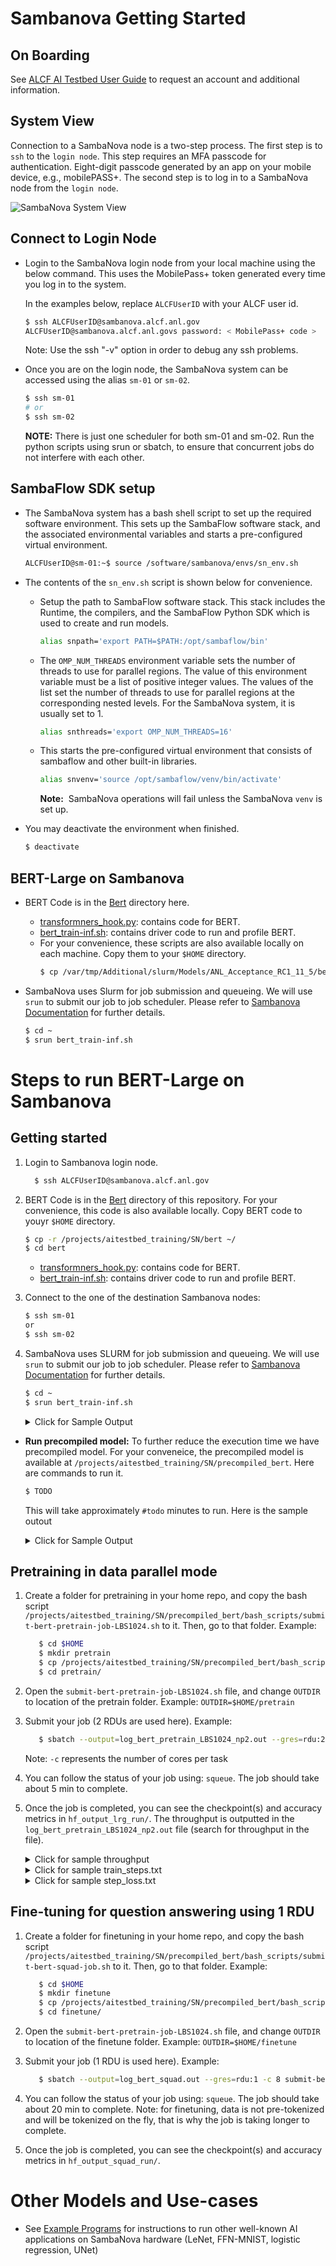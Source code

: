 # Sambanova Getting Started

## On Boarding

See [ALCF AI Testbed User Guide](https://www.alcf.anl.gov/support-center/get-started) to request an account and additional information.

## System View

Connection to a SambaNova node is a two-step process. The first step is to `ssh` to the `login node`. This step requires an MFA passcode for authentication. Eight-digit passcode generated by an app on your mobile device, e.g., mobilePASS+.
The second step is to log in to a SambaNova node from the `login node`.

![SambaNova System View](sambanova_login_new.jpg "SambaNova System View")

## Connect to Login Node

* Login to the SambaNova login node from your local machine using the below command. This uses the MobilePass+ token generated every time you log in to the system. 

    In the examples below, replace `ALCFUserID` with your ALCF user id.

    ```bash
    $ ssh ALCFUserID@sambanova.alcf.anl.gov
    ALCFUserID@sambanova.alcf.anl.govs password: < MobilePass+ code >
    ```

    Note: Use the ssh "-v" option in order to debug any ssh problems.


* Once you are on the login node, the SambaNova system can be accessed using the alias `sm-01` or `sm-02`.

    ```bash
    $ ssh sm-01
    # or
    $ ssh sm-02
    ```

    **NOTE:** There is just one scheduler for both sm-01 and sm-02. Run the python scripts using srun or sbatch, to ensure that concurrent jobs do not interfere with each other.

## SambaFlow SDK setup

* The SambaNova system has a bash shell script to set up the required software environment. This sets up the SambaFlow software stack, and the associated environmental variables and starts a pre-configured virtual environment.

    ```bash
    ALCFUserID@sm-01:~$ source /software/sambanova/envs/sn_env.sh
    ```

* The contents of the `sn_env.sh` script is shown below for convenience.

  * Setup the path to SambaFlow software stack. This stack includes the Runtime, the compilers, and the SambaFlow Python SDK which is used to create and run models.
      ```bash
      alias snpath='export PATH=$PATH:/opt/sambaflow/bin' 
      ```

  * The `OMP_NUM_THREADS` environment variable sets the number of threads to use for parallel regions. The value of this environment variable must be a list of positive integer values. The values of the list set the number of threads to use for parallel regions at the corresponding nested levels. For the SambaNova system, it is usually set to 1.
      ```bash
      alias snthreads='export OMP_NUM_THREADS=16'
      ```

  * This starts the pre-configured virtual environment that consists of sambaflow and other built-in libraries.
      ```bash
      alias snvenv='source /opt/sambaflow/venv/bin/activate' 
      ```

    **Note:**  SambaNova operations will fail unless the SambaNova `venv` is set up.

* You may deactivate the environment when finished.
    ```bash
    $ deactivate
    ```

## BERT-Large on Sambanova

* BERT Code is in the [Bert](./bert/) directory here.  
  * [transformners_hook.py](./bert/transformers_hook.py): contains code for BERT.
  * [bert_train-inf.sh](./bert//bert_train-inf.sh): contains driver code to run and profile BERT. 
  * For your convenience, these scripts are also available locally on each machine. 
    Copy them to your `$HOME` directory. 
    ```bash
    $ cp /var/tmp/Additional/slurm/Models/ANL_Acceptance_RC1_11_5/bert_train-inf.sh ~/
    ```

* SambaNova uses Slurm for job submission and queueing. We will use `srun` to submit our job to job scheduler. Please refer to [Sambanova Documentation](https://www.alcf.anl.gov/support/ai-testbed-userdocs/sambanova/Job-Queuing-and-Submission/index.html) for further details. 
    ```bash
    $ cd ~
    $ srun bert_train-inf.sh
    ```


# Steps to run BERT-Large on Sambanova

## Getting started

1. Login to Sambanova login node. 
    ```bash
      $ ssh ALCFUserID@sambanova.alcf.anl.gov
    ```

2. BERT Code is in the [Bert](./bert/) directory of this repository. For your convenience, this code is also available locally. 
   Copy BERT code to youyr `$HOME` directory. 
    ```bash
    $ cp -r /projects/aitestbed_training/SN/bert ~/  
    $ cd bert  
    ```
    * [transformners_hook.py](./bert/transformers_hook.py): contains code for BERT.
    * [bert_train-inf.sh](./bert//bert_train-inf.sh): contains driver code to run and profile BERT. 

3. Connect to the one of the destination Sambanova nodes:  
    ```bash
    $ ssh sm-01 
    or 
    $ ssh sm-02
    ```

4. SambaNova uses SLURM for job submission and queueing. We will use `srun` to submit our job to job scheduler. Please refer to [Sambanova Documentation](https://www.alcf.anl.gov/support/ai-testbed-userdocs/sambanova/Job-Queuing-and-Submission/index.html) for further details. 
  
    ```bash
    $ cd ~
    $ srun bert_train-inf.sh
    ```

    <details>
    <summary>Click for Sample Output</summary>

    ```bash
    $ ToDo
    $ ToDo
    $ ToDo
    $ ToDo
    $ ToDo
    ```

    </details>


* **Run precompiled model:**
To further reduce the execution time we have precompiled model. For your conveneice, the precompiled model is available at `/projects/aitestbed_training/SN/precompiled_bert`. Here are commands to run it. 

    ```bash
    $ TODO
    ```
    This will take approximately `#todo` minutes to run. Here is the sample outout 

    <details>
    <summary>Click for Sample Output</summary>

    ```bash
    $ ToDo
    $ ToDo
    $ ToDo
    $ ToDo
    $ ToDo
    ```

    </details>

## Pretraining in data parallel mode

1. Create a folder for pretraining in your home repo, and copy the bash script `/projects/aitestbed_training/SN/precompiled_bert/bash_scripts/submit-bert-pretrain-job-LBS1024.sh` to it. Then, go to that folder. Example:

   ```bash
      $ cd $HOME
      $ mkdir pretrain
      $ cp /projects/aitestbed_training/SN/precompiled_bert/bash_scripts/submit-bert-pretrain-job-LBS1024.sh pretrain/
      $ cd pretrain/
      ```

2. Open the `submit-bert-pretrain-job-LBS1024.sh` file, and change `OUTDIR` to location of the pretrain folder. Example: `OUTDIR=$HOME/pretrain`

3. Submit your job (2 RDUs are used here). Example: 

   ```bash
      $ sbatch --output=log_bert_pretrain_LBS1024_np2.out --gres=rdu:2 -c 8 submit-bert-pretrain-job-LBS1024.sh
      ```
   Note: `-c` represents the number of cores per task  
      
4. You can follow the status of your job using: `squeue`. The job should take about 5 min to complete.

5. Once the job is completed, you can see the checkpoint(s) and accuracy metrics in `hf_output_lrg_run/`. The throughput is outputted in the `log_bert_pretrain_LBS1024_np2.out` file (search for throughput in the file).

    <details>
    <summary>Click for sample throughput</summary>

    ```bash
    Measuring peformance with world size:  2
    initial run starts.
    initial run completes.
    e2e_latency: 30.863351583480835 seconds, throughput: 663.5701875930295 samples/s, measured over 10 iterations.
    NOTE: This is the combined throughput for 2 workers
    ```

    </details>
    
    <details>
    <summary>Click for sample train_steps.txt</summary>

    ```bash
    5
    10
    15
    20
    25
    30
    35
    40
    45
    50
    ```

    </details>
    
    <details>
    <summary>Click for sample step_loss.txt</summary>

    ```bash
    11.28628
    11.16291
    10.97120
    10.76511
    10.58944
    10.44571
    10.29387
    10.16663
    10.09081
    9.98203
    ```

    </details>

## Fine-tuning for question answering using 1 RDU

1. Create a folder for finetuning in your home repo, and copy the bash script `/projects/aitestbed_training/SN/precompiled_bert/bash_scripts/submit-bert-squad-job.sh` to it. Then, go to that folder. Example:

   ```bash
      $ cd $HOME
      $ mkdir finetune
      $ cp /projects/aitestbed_training/SN/precompiled_bert/bash_scripts/submit-bert-squad-job.sh finetune/
      $ cd finetune/
      ```

2. Open the `submit-bert-pretrain-job-LBS1024.sh` file, and change `OUTDIR` to location of the finetune folder. Example: `OUTDIR=$HOME/finetune`

3. Submit your job (1 RDU is used here). Example: 

   ```bash
      $ sbatch --output=log_bert_squad.out --gres=rdu:1 -c 8 submit-bert-squad-job.sh
      ```
      
4. You can follow the status of your job using: `squeue`. The job should take about 20 min to complete. Note: for finetuning, data is not pre-tokenized and will be tokenized on the fly, that is why the job is taking longer to complete.

5. Once the job is completed, you can see the checkpoint(s) and accuracy metrics in `hf_output_squad_run/`.

# Other Models and Use-cases

* See [Example Programs](https://www.alcf.anl.gov/support/ai-testbed-userdocs/sambanova/Example-Programs/index.html) for instructions to run other well-known AI applications on SambaNova hardware (LeNet, FFN-MNIST, logistic regression, UNet)

